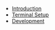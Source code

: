 <!-- docs/_sidebar.md -->

- [Introduction](/)
- [Terminal Setup](terminal-setup.md)
- [Development](development.md)